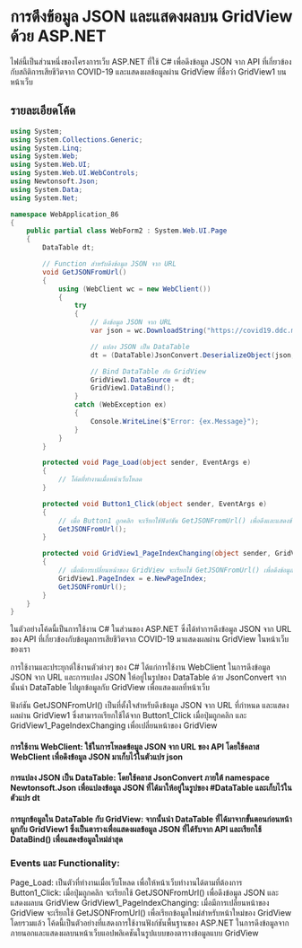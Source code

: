 # การดึงข้อมูล JSON และแสดงผลบน GridView ด้วย ASP.NET

ไฟล์นี้เป็นส่วนหนึ่งของโครงการเว็บ ASP.NET ที่ใช้ C# เพื่อดึงข้อมูล JSON จาก API ที่เกี่ยวข้องกับสถิติการเสียชีวิตจาก COVID-19 และแสดงผลข้อมูลผ่าน GridView ที่ชื่อว่า GridView1 บนหน้าเว็บ

## รายละเอียดโค้ด

```csharp
using System;
using System.Collections.Generic;
using System.Linq;
using System.Web;
using System.Web.UI;
using System.Web.UI.WebControls;
using Newtonsoft.Json;
using System.Data;
using System.Net;

namespace WebApplication_86
{
    public partial class WebForm2 : System.Web.UI.Page
    {
        DataTable dt;

        // Function สำหรับดึงข้อมูล JSON จาก URL
        void GetJSONFromUrl()
        {
            using (WebClient wc = new WebClient())
            {
                try
                {
                    // ดึงข้อมูล JSON จาก URL
                    var json = wc.DownloadString("https://covid19.ddc.moph.go.th/api/Deaths/round-1to2-line-list");

                    // แปลง JSON เป็น DataTable
                    dt = (DataTable)JsonConvert.DeserializeObject(json, (typeof(DataTable)));

                    // Bind DataTable กับ GridView
                    GridView1.DataSource = dt;
                    GridView1.DataBind();
                }
                catch (WebException ex)
                {
                    Console.WriteLine($"Error: {ex.Message}");
                }
            }
        }

        protected void Page_Load(object sender, EventArgs e)
        {
            // โค้ดที่ทำงานเมื่อหน้าเว็บโหลด
        }

        protected void Button1_Click(object sender, EventArgs e)
        {
            // เมื่อ Button1 ถูกคลิก จะเรียกใช้ฟังก์ชัน GetJSONFromUrl() เพื่อดึงและแสดงข้อมูล JSON
            GetJSONFromUrl();
        }

        protected void GridView1_PageIndexChanging(object sender, GridViewPageEventArgs e)
        {
            // เมื่อมีการเปลี่ยนหน้าของ GridView จะเรียกใช้ GetJSONFromUrl() เพื่อดึงข้อมูลใหม่
            GridView1.PageIndex = e.NewPageIndex;
            GetJSONFromUrl();
        }
    }
}
```

ในตัวอย่างโค้ดนี้เป็นการใช้งาน C# ในส่วนของ ASP.NET ซึ่งได้ทำการดึงข้อมูล JSON จาก URL ของ API ที่เกี่ยวข้องกับข้อมูลการเสียชีวิตจาก COVID-19 มาแสดงผลผ่าน GridView ในหน้าเว็บของเรา

การใช้งานและประยุกต์ใช้งานตัวต่างๆ ของ C# ได้แก่การใช้งาน WebClient ในการดึงข้อมูล JSON จาก URL และการแปลง JSON ให้อยู่ในรูปของ DataTable ด้วย JsonConvert จากนั้นนำ DataTable ไปผูกข้อมูลกับ GridView เพื่อแสดงผลที่หน้าเว็บ

ฟังก์ชัน GetJSONFromUrl() เป็นที่ตั้งใจสำหรับดึงข้อมูล JSON จาก URL ที่กำหนด และแสดงผลผ่าน GridView1 ซึ่งสามารถเรียกใช้ได้จาก Button1_Click เมื่อปุ่มถูกคลิก และ GridView1_PageIndexChanging เพื่อเปลี่ยนหน้าของ GridView


#### การใช้งาน WebClient: ใช้ในการโหลดข้อมูล JSON จาก URL ของ API โดยใช้คลาส WebClient เพื่อดึงข้อมูล JSON มาเก็บไว้ในตัวแปร json

#### การแปลง JSON เป็น DataTable: โดยใช้คลาส JsonConvert ภายใต้ namespace Newtonsoft.Json เพื่อแปลงข้อมูล JSON ที่ได้มาให้อยู่ในรูปของ #DataTable และเก็บไว้ในตัวแปร dt

#### การผูกข้อมูลใน DataTable กับ GridView: จากนั้นนำ DataTable ที่ได้มาจากขั้นตอนก่อนหน้า ผูกกับ GridView1 ซึ่งเป็นตารางเพื่อแสดงผลข้อมูล JSON ที่ได้รับจาก API และเรียกใช้ DataBind() เพื่อแสดงข้อมูลใหม่ล่าสุด

### Events และ Functionality:

Page_Load: เป็นตัวที่ทำงานเมื่อเว็บโหลด เพื่อให้หน้าเว็บทำงานได้ตามที่ต้องการ
Button1_Click: เมื่อปุ่มถูกคลิก จะเรียกใช้ GetJSONFromUrl() เพื่อดึงข้อมูล JSON และแสดงผลบน GridView
GridView1_PageIndexChanging: เมื่อมีการเปลี่ยนหน้าของ GridView จะเรียกใช้ GetJSONFromUrl() เพื่อเรียกข้อมูลใหม่สำหรับหน้าใหม่ของ GridView
โดยรวมแล้ว โค้ดนี้เป็นตัวอย่างที่แสดงการใช้งานฟังก์ชันพื้นฐานของ ASP.NET ในการดึงข้อมูลจากภายนอกและแสดงผลบนหน้าเว็บแอปพลิเคชันในรูปแบบของตารางข้อมูลแบบ GridView